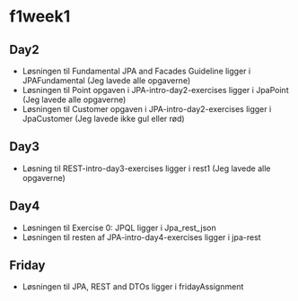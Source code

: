 # f1week1
## Day2
* Løsningen til Fundamental JPA and Facades Guideline ligger i JPAFundamental (Jeg lavede alle opgaverne)
* Løsningen til Point opgaven i JPA-intro-day2-exercises ligger i JpaPoint (Jeg lavede alle opgaverne)
* Løsningen til Customer opgaven i JPA-intro-day2-exercises ligger i JpaCustomer (Jeg lavede ikke gul eller rød)
## Day3
* Løsning til REST-intro-day3-exercises ligger i rest1 (Jeg lavede alle opgaverne)
## Day4
* Løsningen til Exercise 0: JPQL ligger i Jpa_rest_json
* Løsningen til resten af JPA-intro-day4-exercises ligger i jpa-rest
## Friday
* Løsningen til JPA, REST and DTOs ligger i fridayAssignment
